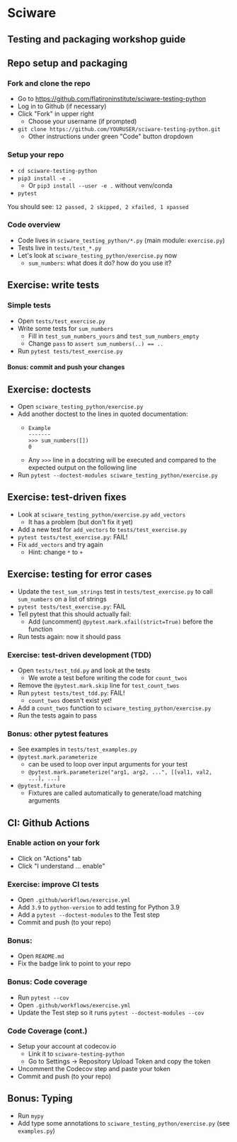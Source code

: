 # Sciware
## Testing and packaging workshop guide


## Repo setup and packaging

### Fork and clone the repo

- Go to https://github.com/flatironinstitute/sciware-testing-python
- Log in to Github (if necessary)
- Click "Fork" in upper right
   - Choose your username (if prompted)
- `git clone https://github.com/YOURUSER/sciware-testing-python.git`
   - Other instructions under green "Code" button dropdown


### Setup your repo

- `cd sciware-testing-python`
- `pip3 install -e .`
   - Or `pip3 install --user -e .` without venv/conda
- `pytest`

You should see: `12 passed, 2 skipped, 2 xfailed, 1 xpassed`


### Code overview

- Code lives in `sciware_testing_python/*.py` (main module: `exercise.py`)
- Tests live in `tests/test_*.py`
- Let's look at `sciware_testing_python/exercise.py` now
   - `sum_numbers`: what does it do? how do you use it?



## Exercise: write tests

### Simple tests

- Open `tests/test_exercise.py`
- Write some tests for `sum_numbers`
   - Fill in `test_sum_numbers_yours` and `test_sum_numbers_empty`
   - Change `pass` to `assert sum_numbers(..) == ..`
- Run `pytest tests/test_exercise.py`

#### Bonus: commit and push your changes


## Exercise: doctests

- Open `sciware_testing_python/exercise.py`
- Add another doctest to the lines in quoted documentation:
   - ```text
     Example
     -------
     >>> sum_numbers([])
     0
     ```
   - Any `>>>` line in a docstring will be executed and compared to the expected output on the following line
- Run `pytest --doctest-modules sciware_testing_python/exercise.py`


## Exercise: test-driven fixes

- Look at `sciware_testing_python/exercise.py` `add_vectors`
   - It has a problem (but don't fix it yet)
- Add a new test for `add_vectors` to `tests/test_exercise.py`
- `pytest tests/test_exercise.py`: FAIL!
- Fix `add_vectors` and try again
   - Hint: change `*` to `+`


## Exercise: testing for error cases

- Update the `test_sum_strings` test in `tests/test_exercise.py` to call `sum_numbers` on a list of strings
- `pytest tests/test_exercise.py`: FAIL
- Tell pytest that this should actually fail:
   - Add (uncomment) `@pytest.mark.xfail(strict=True)` before the function
- Run tests again: now it should pass


### Exercise: test-driven development (TDD)

- Open `tests/test_tdd.py` and look at the tests
   - We wrote a test before writing the code for `count_twos`
- Remove the `@pytest.mark.skip` line for `test_count_twos`
- Run `pytest tests/test_tdd.py`: FAIL!
   - `count_twos` doesn't exist yet!
- Add a `count_twos` function to `sciware_testing_python/exercise.py`
- Run the tests again to pass


### Bonus: other pytest features

- See examples in `tests/test_examples.py`
- `@pytest.mark.parameterize`
   - can be used to loop over input arguments for your test
   - `@pytest.mark.parameterize("arg1, arg2, ...", [[val1, val2, ...], ...]`
- `@pytest.fixture`
   - Fixtures are called automatically to generate/load matching arguments



## CI: Github Actions

### Enable action on your fork

- Click on "Actions" tab
- Click "I understand ... enable"


### Exercise: improve CI tests

- Open `.github/workflows/exercise.yml`
- Add `3.9` to `python-version` to add testing for Python 3.9
- Add a `pytest --doctest-modules` to the Test step
- Commit and push (to your repo)


### Bonus: 

- Open `README.md`
- Fix the badge link to point to your repo


### Bonus: Code coverage

- Run `pytest --cov`
- Open `.github/workflows/exercise.yml`
- Update the Test step so it runs `pytest --doctest-modules --cov`


### Code Coverage (cont.)

- Setup your account at codecov.io
   - Link it to `sciware-testing-python`
   - Go to Settings -> Repository Upload Token and copy the token
- Uncomment the Codecov step and paste your token
- Commit and push (to your repo)



## Bonus: Typing

- Run `mypy`
- Add type some annotations to `sciware_testing_python/exercise.py` (see `examples.py`)
